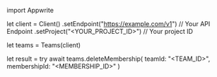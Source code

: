 import Appwrite

let client = Client()
    .setEndpoint("https://example.com/v1") // Your API Endpoint
    .setProject("<YOUR_PROJECT_ID>") // Your project ID

let teams = Teams(client)

let result = try await teams.deleteMembership(
    teamId: "<TEAM_ID>",
    membershipId: "<MEMBERSHIP_ID>"
)

